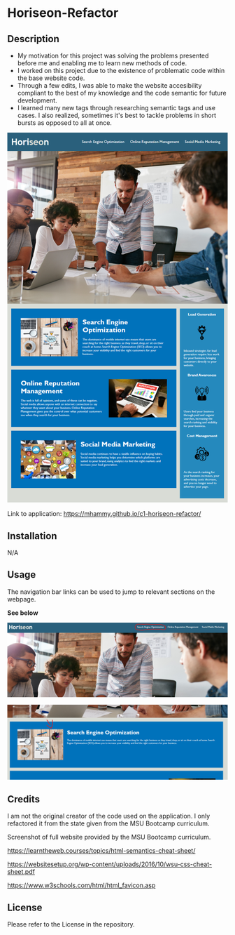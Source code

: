 # Horiseon-Refactor

## Description

- My motivation for this project was solving the problems presented before me and enabling me to learn new methods of code.
- I worked on this project due to the existence of problematic code within the base website code.
- Through a few edits, I was able to make the website accesibility compliant to the best of my knowledge and the code semantic for future development.
- I learned many new tags through researching semantic tags and use cases. I also realized, sometimes it's best to tackle problems in short bursts as opposed to all at once.

![Image of the full website application](assets/images/Full-website.png)

Link to application: https://mhammy.github.io/c1-horiseon-refactor/

## Installation

N/A

## Usage

The navigation bar links can be used to jump to relevant sections on the webpage.

**See below**

![Image of nav bar](assets/images/Nav-1.png)

![Image of related content](assets/images/SEO-1.png)

## Credits

I am not the original creator of the code used on the application. I only refactored it from the state given from the MSU Bootcamp curriculum.

Screenshot of full website provided by the MSU Bootcamp curriculum.

https://learntheweb.courses/topics/html-semantics-cheat-sheet/

https://websitesetup.org/wp-content/uploads/2016/10/wsu-css-cheat-sheet.pdf

https://www.w3schools.com/html/html_favicon.asp

## License

Please refer to the License in the repository.

